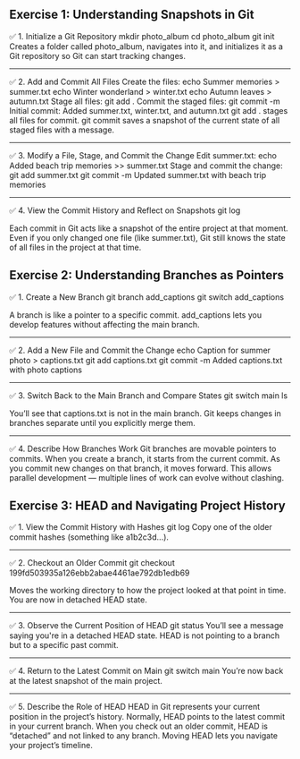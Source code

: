 
## Exercise 1:  Understanding Snapshots in Git
✅ 1. Initialize a Git Repository
mkdir photo_album
cd photo_album
git init
Creates a folder called photo_album, navigates into it, and initializes it as a Git repository so Git can start tracking changes.
________________________________________
✅ 2. Add and Commit All Files
Create the files:
echo Summer memories > summer.txt
echo Winter wonderland > winter.txt
echo Autumn leaves > autumn.txt
Stage all files:
git add .
Commit the staged files:
git commit -m Initial commit: Added summer.txt, winter.txt, and autumn.txt
git add . stages all files for commit.
git commit saves a snapshot of the current state of all staged files with a message.
________________________________________
✅ 3. Modify a File, Stage, and Commit the Change
Edit summer.txt:
echo Added beach trip memories >> summer.txt
Stage and commit the change:
git add summer.txt
git commit -m Updated summer.txt with beach trip memories
________________________________________
✅ 4. View the Commit History and Reflect on Snapshots
git log

Each commit in Git acts like a snapshot of the entire project at that moment. Even if you only changed one file (like summer.txt), Git still knows the state of all files in the project at that time.


## Exercise 2: Understanding Branches as Pointers
✅ 1. Create a New Branch
git branch add_captions
git switch add_captions

A branch is like a pointer to a specific commit. add_captions lets you develop features without affecting the main branch.
________________________________________
✅ 2. Add a New File and Commit the Change
echo Caption for summer photo > captions.txt
git add captions.txt
git commit -m Added captions.txt with photo captions
________________________________________
✅ 3. Switch Back to the Main Branch and Compare States
git switch main
ls

You’ll see that captions.txt is not in the main branch. Git keeps changes in branches separate until you explicitly merge them.
________________________________________
✅ 4. Describe How Branches Work
Git branches are movable pointers to commits.
When you create a branch, it starts from the current commit.
As you commit new changes on that branch, it moves forward. This allows parallel development — multiple lines of work can evolve without clashing.


## Exercise 3:  HEAD and Navigating Project History
✅ 1. View the Commit History with Hashes
git log
Copy one of the older commit hashes (something like a1b2c3d...).
________________________________________
✅ 2. Checkout an Older Commit
git checkout 199fd503935a126ebb2abae4461ae792db1edb69

Moves the working directory to how the project looked at that point in time.
You are now in detached HEAD state.
________________________________________
✅ 3. Observe the Current Position of HEAD
git status
You’ll see a message saying you're in a detached HEAD state. HEAD is not pointing to a branch but to a specific past commit.
________________________________________
✅ 4. Return to the Latest Commit on Main
git switch main
You’re now back at the latest snapshot of the main project.
________________________________________
✅ 5. Describe the Role of HEAD
HEAD in Git represents your current position in the project’s history.
Normally, HEAD points to the latest commit in your current branch.
When you check out an older commit, HEAD is “detached” and not linked to any branch.
Moving HEAD lets you navigate your project’s timeline.

